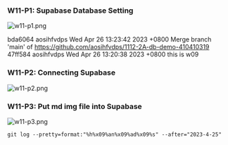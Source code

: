 ### W11-P1: Supabase Database Setting

![w11-p1.png](https://esqwkehuhxspbqsektof.supabase.co/storage/v1/object/public/demo-19/md_2A_img/w11-p1.png?t=2023-04-26T06%3A36%3A24.540Z)

bda6064 aosihfvdps Wed Apr 26 13:23:42 2023 +0800 Merge branch 'main' of https://github.com/aosihfvdps/1112-2A-db-demo-410410319
47ff584 aosihfvdps Wed Apr 26 13:20:38 2023 +0800 this is w09

### W11-P2: Connecting Supabase

![w11-p2.png](https://esqwkehuhxspbqsektof.supabase.co/storage/v1/object/public/demo-19/md_2A_img/w11-p2.png?t=2023-04-26T06%3A36%3A24.540Z)

### W11-P3: Put md img file into Supabase

![w11-p3.png](https://esqwkehuhxspbqsektof.supabase.co/storage/v1/object/public/demo-19/md_2A_img/w11-p3.png?t=2023-04-26T06%3A36%3A24.540Z)

```
git log --pretty=format:"%h%x09%an%x09%ad%x09%s" --after="2023-4-25"
```
